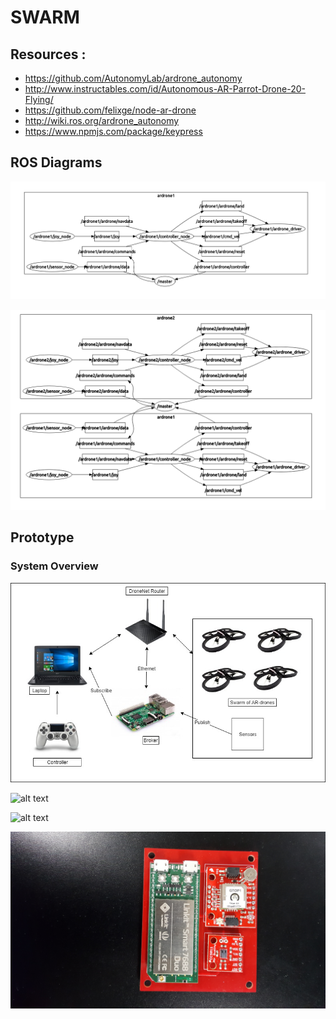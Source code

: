# SWARM

## Resources :
* https://github.com/AutonomyLab/ardrone_autonomy
* http://www.instructables.com/id/Autonomous-AR-Parrot-Drone-20-Flying/
* https://github.com/felixge/node-ar-drone
* http://wiki.ros.org/ardrone_autonomy
* https://www.npmjs.com/package/keypress

## ROS Diagrams

![alt text][logo]

[logo]: https://github.com/davidhudsont/SWARM/blob/master/Images/Master_1_Ardrone.PNG "1 Ardrone"

![alt text][logo2]

[logo2]: https://github.com/davidhudsont/SWARM/blob/master/Images/Master_2_Ardrone.PNG "2 Ardrones"

## Prototype

### System Overview
![alt text][logo3]

[logo3]: https://github.com/davidhudsont/SWARM/blob/master/Images/Pictograph_System.jpg "System Overview"


![alt text][logo4]

[logo4]: https://github.com/davidhudsont/SWARM/blob/master/Images/030.jpg "4 Drone Swarm Prototypes"

![alt text][logo5]

[logo5]: https://github.com/davidhudsont/SWARM/blob/master/Images/032.jpg "Drone Prototype Closeup"

![alt text][logo6]

[logo6]: https://github.com/davidhudsont/SWARM/blob/master/Images/024.jpg "Sensor Unit Prototype Closeup"

